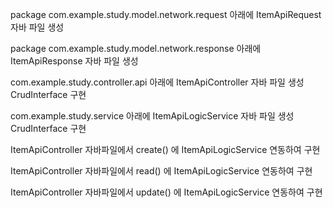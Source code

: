 package com.example.study.model.network.request 아래에 
ItemApiRequest 자바 파일 생성

package com.example.study.model.network.response 아래에
ItemApiResponse 자바 파일 생성

com.example.study.controller.api 아래에
ItemApiController 자바 파일 생성 CrudInterface 구현

com.example.study.service 아래에
ItemApiLogicService 자바 파일 생성 CrudInterface 구현

ItemApiController 자바파일에서 create() 에 ItemApiLogicService 연동하여 구현

ItemApiController 자바파일에서 read() 에 ItemApiLogicService 연동하여 구현

ItemApiController 자바파일에서 update() 에 ItemApiLogicService 연동하여 구현
